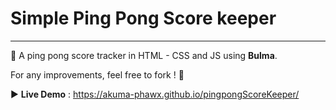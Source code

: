 # Simple Ping Pong Score keeper

---

:tennis: A ping pong score tracker in HTML - CSS and JS using **Bulma**.

For any improvements, feel free to fork ! :thought_balloon:

:arrow_forward: **Live Demo** : https://akuma-phawx.github.io/pingpongScoreKeeper/
